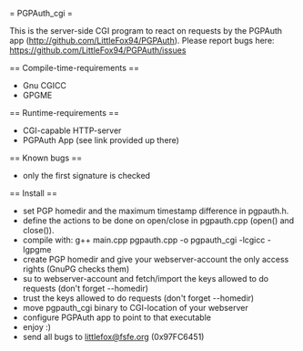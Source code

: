 = PGPAuth_cgi =

This is the server-side CGI program to react on requests by the PGPAuth app (http://github.com/LittleFox94/PGPAuth).
Please report bugs here:
https://github.com/LittleFox94/PGPAuth/issues

== Compile-time-requirements ==

* Gnu CGICC
* GPGME

== Runtime-requirements ==

* CGI-capable HTTP-server
* PGPAuth App (see link provided up there)

== Known bugs ==

* only the first signature is checked

== Install ==

* set PGP homedir and the maximum timestamp difference in pgpauth.h.
* define the actions to be done on open/close in pgpauth.cpp (open() and close()).
* compile with:
 g++ main.cpp pgpauth.cpp -o pgpauth_cgi -lcgicc -lgpgme
* create PGP homedir and give your webserver-account the only access rights (GnuPG checks them)
* su to webserver-account and fetch/import the keys allowed to do requests (don't forget --homedir)
* trust the keys allowed to do requests (don't forget --homedir)
* move pgpauth_cgi binary to CGI-location of your webserver
* configure PGPAuth app to point to that executable
* enjoy :)
* send all bugs to littlefox@fsfe.org (0x97FC6451)
